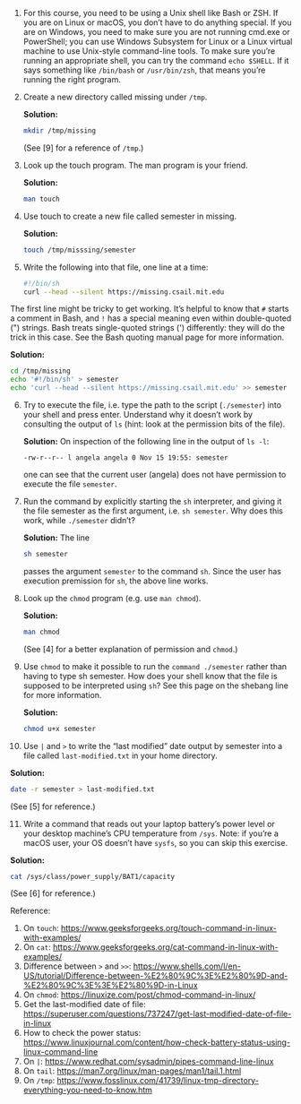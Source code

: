 1. For this course, you need to be using a Unix shell like Bash or ZSH. If you are on Linux or macOS, you don’t have to do anything special. If you are on Windows, you need to make sure you are not running cmd.exe or PowerShell; you can use Windows Subsystem for Linux or a Linux virtual machine to use Unix-style command-line tools. To make sure you’re running an appropriate shell, you can try the command `echo $SHELL`. If it says something like `/bin/bash` or `/usr/bin/zsh`, that means you’re running the right program.

2. Create a new directory called missing under `/tmp`.

    **Solution:** 
    ```bash
    mkdir /tmp/missing
    ```
    (See [9] for a reference of `/tmp`.)

3. Look up the touch program. The man program is your friend.

    **Solution:** 
    ```bash
    man touch
    ```

4. Use touch to create a new file called semester in missing.

   **Solution:** 
   ```bash
   touch /tmp/misssing/semester
   ```
   
5. Write the following into that file, one line at a time:
   ```bash
   #!/bin/sh
   curl --head --silent https://missing.csail.mit.edu
   ```
The first line might be tricky to get working. It’s helpful to know that `#` starts a comment in Bash, and `!` has a special meaning even within double-quoted (") strings. Bash treats single-quoted strings (') differently: they will do the trick in this case. See the Bash quoting manual page for more information.

   **Solution:** 
   ```bash
   cd /tmp/missing
   echo '#!/bin/sh' > semester
   echo 'curl --head --silent https://missing.csail.mit.edu' >> semester
   ```
   
6. Try to execute the file, i.e. type the path to the script (`./semester`) into your shell and press enter. Understand why it doesn’t work by consulting the output of `ls` (hint: look at the permission bits of the file).

   **Solution:** 
   On inspection of the following line in the output of `ls -l`:
   ```dash
   -rw-r--r-- l angela angela 0 Nov 15 19:55: semester
   ```
   one can see that the current user (angela) does not have permission to execute the file `semester`. 
   
7. Run the command by explicitly starting the `sh` interpreter, and giving it the file semester as the first argument, i.e. `sh semester`. Why does this work, while `./semester` didn’t?

   **Solution:** 
   The line 
   ```bash
   sh semester
   ```
   passes the argument `semester` to the command `sh`. Since the user has execution premission for `sh`, the above line works. 
   
8. Look up the `chmod` program (e.g. use `man chmod`).

   **Solution:** 
   ```bash
   man chmod
   ```
   (See [4] for a better explanation of permission and `chmod`.)
   
9. Use `chmod` to make it possible to run the `command ./semester` rather than having to type sh semester. How does your shell know that the file is supposed to be interpreted using `sh`? See this page on the shebang line for more information.

   **Solution:** 
   ```bash
   chmod u+x semester
   ```
   
10. Use `|` and `>` to write the “last modified” date output by semester into a file called `last-modified.txt` in your home directory.

   **Solution:** 
   ```bash
   date -r semester > last-modified.txt
   ```
   (See [5] for reference.)
   
11. Write a command that reads out your laptop battery’s power level or your desktop machine’s CPU temperature from `/sys`. Note: if you’re a macOS user, your OS doesn’t have `sysfs`, so you can skip this exercise.

   **Solution:** 
   ```bash
   cat /sys/class/power_supply/BAT1/capacity
   ```
   (See [6] for reference.)
   
 Reference:
 1. On `touch`: https://www.geeksforgeeks.org/touch-command-in-linux-with-examples/
 2. On `cat`: https://www.geeksforgeeks.org/cat-command-in-linux-with-examples/
 3. Difference between `>` and `>>`: https://www.shells.com/l/en-US/tutorial/Difference-between-%E2%80%9C%3E%E2%80%9D-and-%E2%80%9C%3E%3E%E2%80%9D-in-Linux
 4. On `chmod`: https://linuxize.com/post/chmod-command-in-linux/
 5. Get the last-modified date of file: https://superuser.com/questions/737247/get-last-modified-date-of-file-in-linux
 6. How to check the power status: https://www.linuxjournal.com/content/how-check-battery-status-using-linux-command-line
 7. On `|`: https://www.redhat.com/sysadmin/pipes-command-line-linux
 8. On `tail`: https://man7.org/linux/man-pages/man1/tail.1.html
 9. On `/tmp`: https://www.fosslinux.com/41739/linux-tmp-directory-everything-you-need-to-know.htm
